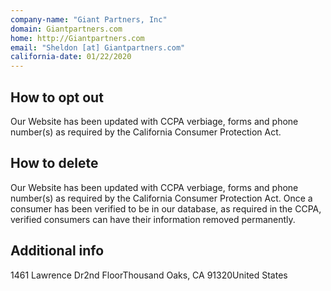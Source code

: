 ```yaml
---
company-name: "Giant Partners, Inc"
domain: Giantpartners.com
home: http://Giantpartners.com
email: "Sheldon [at] Giantpartners.com"
california-date: 01/22/2020
---
```

## How to opt out


Our Website has been updated with CCPA verbiage, forms and phone number(s) as required by the California Consumer Protection Act.

## How to delete


Our Website has been updated with CCPA verbiage, forms and phone number(s) as required by the California Consumer Protection Act. Once a consumer has been verified to be in our database, as required in the CCPA, verified consumers can have their information removed permanently.

## Additional info




1461 Lawrence Dr2nd FloorThousand Oaks, CA 91320United States














